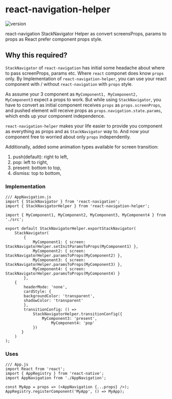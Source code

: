 # react-navigation-helper
![version](https://img.shields.io/badge/version-1.0.3-green.svg)

react-navigation StackNavigator Helper as convert screensProps, params to props as React prefer component props style.

## Why this required?
`StackNavigator` of `react-navigation` has initial some headache about where to pass screenProps, params etc. Where `react` componet does know `props` only. By Implementation of `react-navigation-helper`, you can use your react component with / without `react-navigation` with `props` style.

As assume your 3 component as `MyComponent1, MyComponent2, MyComponent3` expect a props to work. But while using
`StackNavigator`, you have to convert as initial component receives `props` as `props.screenProps`, and pushed element will receive props as `props.navigation.state.params`, which ends up your component independence.

`react-navigation-helper` makes your life easier to provide you component as everything as props and as `StackNavigator` way to. And now your component free to worried about only `props` independently.

Additionally, added some animation types available for screen transition:
1. push(default): right to left,
1. pop: left to right,
1. present: bottom to top,
1. dismiss: top to bottom,

### Implementation
```javascipt
/// AppNavigation.js
import { StackNavigator } from 'react-navigation';
import { StackNavigatorHelper } from 'react-navigation-helper';

import { MyComponent1, MyComponent2, MyComponent3, MyComponent4 } from './src';

export default StackNavigatorHelper.exportStackNavigator(
	StackNavigator(
		{
			MyComponent1: { screen: StackNavigatorHelper.setInitParamsToProps(MyComponent1) },
			MyComponent2: { screen: StackNavigatorHelper.paramsToProps(MyComponent2) },
			MyComponent3: { screen: StackNavigatorHelper.paramsToProps(MyComponent3) },
			MyComponent4: { screen: StackNavigatorHelper.paramsToProps(MyComponent4) }
		},
    {
  		headerMode: 'none',
  		cardStyle: {
        backgroundColor: 'transparent',
        shadowColor: 'transparent'
  		},
  		transitionConfig: () =>
  			StackNavigatorHelper.transitionConfig({
  				MyComponent3: 'present',
          			MyComponent4: 'pop'
  			})
	   }
	)
);
```

### Uses
```javascipt
/// App.js
import React from 'react';
import { AppRegistry } from 'react-native';
import AppNavigation from './AppNavigation';

const MyApp = props => (<AppNavigation {...props} />);
AppRegistry.registerComponent('MyApp', () => MyApp);
```
